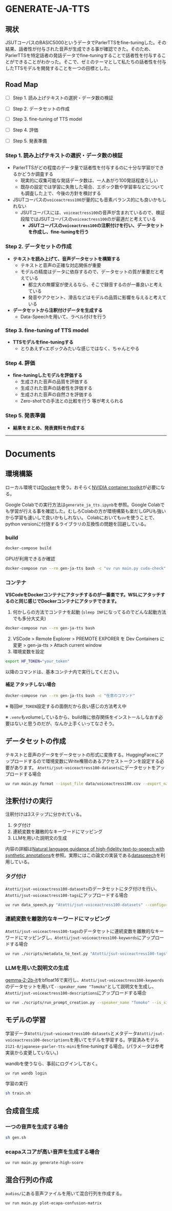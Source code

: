 # GENERATE-JA-TTS

## 現状
JSUTコーパスのBASIC5000というデータでParlerTTSをfine-tuningした。その結果、話者性が付与された音声が生成できる事が確認できた。そのため、ParlerTTSを特定話者の発話データでfine-tuningすることで話者性を付与することができることがわかった。そこで、ゼミのテーマとして私たちの話者性を付与したTTSモデルを開発することを一つの目標とした。

## Road Map
- [ ] Step 1. 読み上げテキストの選択・データ数の検証
- [ ] Step 2. データセットの作成
- [ ] Step 3. fine-tuning of TTS model
- [ ] Step 4. 評価
- [ ] Step 5. 発表準備


### Step 1. 読み上げテキストの選択・データ数の検証
- ParlerTTSがどの程度のデータ量で話者性を付与するのに十分な学習ができるかどうか調査する
  - 現実的に収集可能な発話データ数は、一人あがり100発話程度らしい
  - 既存の設定では学習に失敗した場合、エポック数や学習率などについても調査した上で、今後の方針を検討する
- JSUTコーパスの`voiceactress100`が量的にも音素バランス的にも良いかもしれない
  - JSUTコーパスには、`voiceactress100`の音声が含まれているので、検証段階ではJSUTコーパスの`voiceactress100`のが最適だと考えている
    - **JSUTコーパスの`voiceactress100`の注釈付けを行い、データセットを作成し、fine-tuningを行う**

### Step 2. データセットの作成
- **テキストを読み上げて、音声データセットを構築する**
  - テキストと音声の正確な対応関係が重要
  - モデルの精度はデータに依存するので、データセットの質が重要だと考えている
    - 都立大の無響室が使えるなら、そこで録音するのが一番良いと考えている
    - 発音やアクセント、滑舌などはモデルの品質に影響を与えると考えている
- **データセットから注釈付けデータを生成する**
  - Data-Speechを用いて、ラベル付けを行う

### Step 3. fine-tuning of TTS model
- **TTSモデルをfine-tuningする**
  - とりあえず`n`エポックみたいな感じではなく、ちゃんとやる

### Step 4. 評価
- **fine-tuningしたモデルを評価する**
  - 生成された音声の品質を評価する
  - 生成された音声の話者性を評価する
  - 生成された音声の自然さを評価する
  - Zero-shotでの手法との比較を行う 等が考えられる

### Step 5. 発表準備
- **結果をまとめ、発表資料を作成する**

---

# Documents

## 環境構築
ローカル環境では[Docker](https://docs.docker.jp/get-started/overview.html)を使う。おそらく[NVIDIA container toolkit](https://github.com/NVIDIA/nvidia-container-toolkit)が必要になる。

Google Colabでの実行方法は`generate_ja_tts.ipynb`を参照。Google Colabでも学習が行える事を確認した。むしろColabの方が環境構築も楽だしGPUも強いから学習も速いしで良いかもしれない。
Colabにおいても`uv`を使うことで、python versionに付随するライブラリの互換性の問題を回避している。

### build
```bash
docker-compose build
```
GPUが利用できるか確認
```bash
docker-compose run --rm gen-ja-tts bash -c "uv run main.py cuda-check"
```

### コンテナ
**VSCodeをDockerコンテナにアタッチするのが一番楽です。WSLにアタッチするのと同じ感じでDockerコンテナにアタッチできます。**
1. 何かしらの方法でコンテナを起動 (`sleep INF`になってるのでどんな起動方法でも多分大丈夫)
```bash
docker-compose run --rm gen-ja-tts bash
```
2. VSCode > Remote Explorer > PREMOTE EXPORER を Dev Containers に変更 > gen-ja-tts > Attach current window
3. 環境変数を設定
```bash
export HF_TOKEN="your_token"
```
以降のコマンドは、基本コンテナ内で実行してください。

#### 補足 アタッチしない場合
```bash
docker-compose run --rm gen-ja-tts bash -c "任意のコマンド"
```

※ 毎回`HF_TOKEN`設定するの面倒だから良い感じの方法考え中

※ `.venv`もvolumeしているから、build毎に依存関係をインストールしなおす必要はないと思うのだが、なんか上手くいってなさそう。

## データセットの作成
テキストと音声のデータをデータセットの形式に変換する。HuggingFaceにアップロードするので環境変数にWrite権限のあるアクセストークンを設定する必要があります。
`Atotti/jsut-voiceactress100-datasets`にデータセットをアップロードする場合
```bash
uv run main.py format --input_file data/voiceactress100.csv --export_name Atotti/jsut-voiceactress100-datasets
```

## 注釈付けの実行
注釈付けは3ステップに分かれている。
1. タグ付け
2. 連続変数を離散的なキーワードにマッピング
3. LLMを用いた説明文の生成

内容の詳細は[Natural language guidance of high-fidelity text-to-speech with synthetic annotations](https://arxiv.org/abs/2402.01912)を参照。実際にはこの論文の実装である[dataspeech](https://github.com/huggingface/dataspeech)を利用している。

### タグ付け
`Atotti/jsut-voiceactress100-datasets`のデータセットにタグ付けを行い、`Atotti/jsut-voiceactress100-tags`にアップロードする場合
```bash
uv run data_speech.py "Atotti/jsut-voiceactress100-datasets" --configuration "default" --audio_column_name "audio" --text_column_name "text" --cpu_num_workers 8 --repo_id "jsut-voiceactress100-tags" --apply_squim_quality_estimation
```

### 連続変数を離散的なキーワードにマッピング
`Atotti/jsut-voiceactress100-tags`のデータセットに連続変数を離散的なキーワードにマッピングし、`Atotti/jsut-voiceactress100-keywords`にアップロードする場合
```bash
uv run ./scripts/metadata_to_text.py "Atotti/jsut-voiceactress100-tags" --repo_id "jsut-voiceactress100-keywords" --configuration "default" --cpu_num_workers "8" --avoid_pitch_computation --apply_squim_quality_estimation
```

### LLMを用いた説明文の生成
[gemma-2-2b-it](https://huggingface.co/google/gemma-2-2b-it)をbfloat16で実行し、`Atotti/jsut-voiceactress100-keywords`のデータセットを用いて`--speaker_name "Tomoko"`として説明文を生成し、`Atotti/jsut-voiceactress100-descriptions`にアップロードする場合
```bash
uv run ./scripts/run_prompt_creation.py --speaker_name "Tomoko" --is_single_speaker --is_new_speaker_prompt --dataset_name "Atotti/jsut-voiceactress100-keywords" --dataset_config_name "default" --model_name_or_path "google/gemma-2-2b-it" --per_device_eval_batch_size 4 --attn_implementation "sdpa" --dataloader_num_workers 4 --torch_dtype "bfloat16" --load_in_4bit --push_to_hub --hub_dataset_id "jsut-voiceactress100-descriptions" --preprocessing_num_workers 4 --output_dir "./output"
```

## モデルの学習
学習データ`Atotti/jsut-voiceactress100-datasets`とメタデータ`Atotti/jsut-voiceactress100-descriptions`を用いてモデルを学習する。学習済みモデル`2121-8/japanese-parler-tts-mini`をfine-tuningする場合。(パラメータは参考実装から変更していない。)

wandbを使うなら、事前にログインしておく。
```bash
uv run wandb login
```

学習の実行
```bash
sh train.sh
```

## 合成音生成
### 一つの音声を生成する場合
```bash
sh gen.sh
```

### ecapaスコアが高い音声を生成する場合
```bash
uv run main.py generate-high-score
```

## 混合行列の作成
`audios/`にある音声ファイルを用いて混合行列を作成する。
```bash
uv run main.py plot-ecapa-confusion-matrix
```

